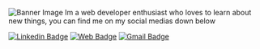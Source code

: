 ![Banner Image]('./public/img/porfolio_og.png')
Im a web developer enthusiast who loves to learn about new things, you can find me on my social medias down below


[![Linkedin Badge](https://img.shields.io/badge/Alexander_Mamani-0077B5?style=for-the-badge&logo=linkedin&logoColor=white&link=https://www.linkedin.com/in/alexander-mamani)](https://www.linkedin.com/in/alexander-mamani)
[![Web Badge](https://img.shields.io/badge/my_porfolio-000000?style=for-the-badge&logo=Vercel&logoColor=white&link=https://www.alexqs96.vercel.app)](https://www.alexqs96.vercel.app)
[![Gmail Badge](https://img.shields.io/badge/alexander.mamani.dev@gmail.com-D14836?style=for-the-badge&logo=gmail&logoColor=white&link=mailto:alexander.mamani.dev@gmail.com)](mailto:alexander.mamani.dev@gmail.com)